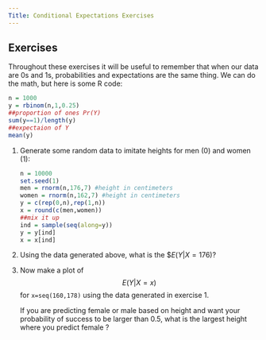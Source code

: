 ```yaml
---
Title: Conditional Expectations Exercises
---
```


## Exercises

Throughout these exercises it will be useful to remember that when our data are 0s and 1s, probabilities and expectations are the same thing. We can do the math, but here is some R code:


```r
n = 1000
y = rbinom(n,1,0.25)
##proportion of ones Pr(Y)
sum(y==1)/length(y)
##expectaion of Y
mean(y)
```


1. Generate some random data to imitate heights for men (0) and women (1):

    
    ```r
    n = 10000
    set.seed(1)
    men = rnorm(n,176,7) #height in centimeters
    women = rnorm(n,162,7) #height in centimeters
    y = c(rep(0,n),rep(1,n))
    x = round(c(men,women))
    ##mix it up
    ind = sample(seq(along=y))
    y = y[ind]
    x = x[ind]
    ```

1. Using the data generated above, what is the $$E(Y|X=176)$?


2. Now make a plot of $$E(Y|X=x)$$ for `x=seq(160,178)` using the data generated in exercise 1.

    If you are predicting female or male based on height and want your probability of success to be larger than 0.5, what is the largest height where you predict female ?


